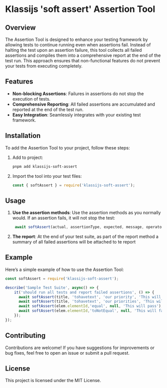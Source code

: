 # Klassijs 'soft assert' Assertion Tool

## Overview

The Assertion Tool is designed to enhance your testing framework by allowing tests to continue running even when assertions fail. Instead of halting the test upon an assertion failure, this tool collects all failed assertions and compiles them into a comprehensive report at the end of the test run. This approach ensures that non-functional features do not prevent your tests from executing completely.

## Features

- **Non-blocking Assertions**: Failures in assertions do not stop the execution of tests.
- **Comprehensive Reporting**: All failed assertions are accumulated and reported at the end of the test run.
- **Easy Integration**: Seamlessly integrates with your existing test framework.

## Installation

To add the Assertion Tool to your project, follow these steps:

1. Add to project:
   ```bash
   pnpm add klassijs-soft-assert
   ```
2. Import the tool into your test files:
   ```javascript
   const { softAssert } = require('klassijs-soft-assert');
   ```

## Usage

1. **Use the assertion methods**:
   Use the assertion methods as you normally would. If an assertion fails, it will not stop the test:
   ```javascript
    await softAssert(actual, assertionType, expected, message, operator);
   ```

2. **The report**:
   At the end of your test suite, as part of the report method a summary of all failed assertions will be attached to te report

## Example

Here’s a simple example of how to use the Assertion Tool:

```javascript
const softAssert = require('klassijs-soft-assert');

describe('Sample Test Suite', async() => {
    it('should run all tests and report failed assertions', () => {
      await softAssert(title, 'tohavetext', 'our priority', 'This will pass');
      await softAssert(title, 'tohavetext', 'our priorities', 'This will fail');
      await softAssert(elem.elementId,'equal', null, 'This will pass');
      await softAssert(elem.elementId,'toNotEqual', null, 'This will fail');
    });
});
```

## Contributing

Contributions are welcome! If you have suggestions for improvements or bug fixes, feel free to open an issue or submit a pull request.

## License

This project is licensed under the MIT License.
